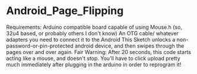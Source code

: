 # Android_Page_Flipping
Requirements: Arduino compatible board capable of using Mouse.h (so, 32u4 based, or probably others I don't know) An OTG cable/ whatever adapters you need to connect it to the Android This Sketch unlocks a non-password-or-pin-protected android device, and then swipes through the pages over and over again. Fair Warning: After 20 seconds, this code starts acting like a mouse, and doesn't stop. You'll have to click upload pretty much immediately after plugging in the arduino in order to reprogram it!
